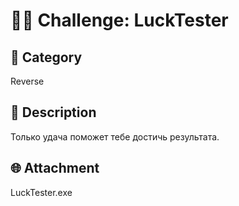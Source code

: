 # 🕵️‍♂️ Challenge: LuckTester

## 📂 Category
Reverse

## 🧠 Description
Только удача поможет тебе достичь результата.

## 🌐 Attachment
LuckTester.exe
